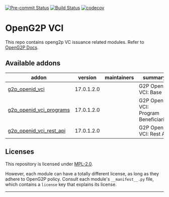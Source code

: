
<!-- /!\ Non OCA Context : Set here the badge of your runbot / runboat instance. -->
[![Pre-commit Status](https://github.com/OpenG2P/openg2p-vci/actions/workflows/pre-commit.yml/badge.svg?branch=17.0-develop)](https://github.com/OpenG2P/openg2p-vci/actions/workflows/pre-commit.yml?query=branch%3A17.0-develop)
[![Build Status](https://github.com/OpenG2P/openg2p-vci/actions/workflows/test.yml/badge.svg?branch=17.0-develop)](https://github.com/OpenG2P/openg2p-vci/actions/workflows/test.yml?query=branch%3A17.0-develop)
[![codecov](https://codecov.io/gh/OpenG2P/openg2p-vci/branch/17.0-develop/graph/badge.svg)](https://codecov.io/gh/OpenG2P/openg2p-vci)
<!-- /!\ Non OCA Context : Set here the badge of your translation instance. -->

<!-- /!\ do not modify above this line -->

# OpenG2P VCI

This repo contains openg2p VC issuance related modules. Refer to [OpenG2P Docs](https://docs.openg2p.org).

<!-- /!\ do not modify below this line -->

<!-- prettier-ignore-start -->

[//]: # (addons)

Available addons
----------------
addon | version | maintainers | summary
--- | --- | --- | ---
[g2p_openid_vci](g2p_openid_vci/) | 17.0.1.2.0 |  | G2P OpenID VCI: Base
[g2p_openid_vci_programs](g2p_openid_vci_programs/) | 17.0.1.2.0 |  | G2P OpenID VCI: Program Beneficiaries
[g2p_openid_vci_rest_api](g2p_openid_vci_rest_api/) | 17.0.1.2.0 |  | G2P OpenID VCI: Rest API

[//]: # (end addons)

<!-- prettier-ignore-end -->

## Licenses

This repository is licensed under [MPL-2.0](LICENSE).

However, each module can have a totally different license, as long as they adhere to OpenG2P
policy. Consult each module's `__manifest__.py` file, which contains a `license` key
that explains its license.

----
<!-- /!\ Non OCA Context : Set here the full description of your organization. -->
